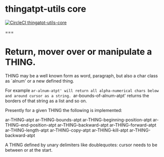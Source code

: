 # thingatpt-utils core

[![CircleCI thingatpt-utils-core](https://circleci.com/gh/andreas-roehler/thingatpt-utils-core.svg?style=svg)](https://app.circleci.com/pipelines/gh/andreas-roehler/thingatpt-utils-core)

===

# Return, mover over or manipulate a THING. 

THING may be a well known
form as word, paragraph, but also a char class as
`alnum' or a new defined thing.

For example `ar-alnum-atpt' will return all
alpha-numerical chars below and around cursor as a
string. `ar-bounds-of-alnum-atpt' returns the
borders of that string as a list and so on.

Presently for a given THING the following is
implemented:

ar-THING-atpt
ar-THING-bounds-atpt
ar-THING-beginning-position-atpt
ar-THING-end-position-atpt
ar-THING-backward-atpt
ar-THING-forward-atpt
ar-THING-length-atpt
ar-THING-copy-atpt
ar-THING-kill-atpt
ar-THING-backward-atpt

A THING defined by unary delimiters like doublequotes: 
cursor needs to be between or at the start.
